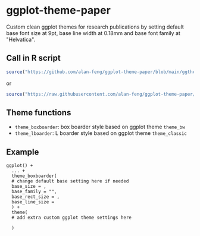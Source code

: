 # ggplot-theme-paper
Custom clean ggplot themes for research publications by setting default base font size at 9pt, base line width at 0.18mm and base font family at "Helvatica".

## Call in R script
```r
source("https://github.com/alan-feng/ggplot-theme-paper/blob/main/ggtheme_paper.R?raw=TRUE")
```
or 
```r
source("https://raw.githubusercontent.com/alan-feng/ggplot-theme-paper/main/ggtheme_paper.R")
```

## Theme functions
- `theme_boxboarder`: box boarder style based on ggplot theme `theme_bw`
- `theme_lboarder`: L boarder style based on ggplot theme `theme_classic`

## Example
```
ggplot() +
  ... +
  theme_boxboarder(
  # change default base setting here if needed
  base_size = ,
  base_family = "",
  base_rect_size = ,
  base_line_size =
  ) +
  theme(
  # add extra custom ggplot theme settings here
  
  )
```
